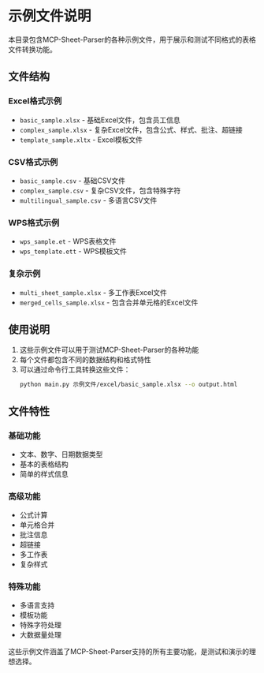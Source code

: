 # 示例文件说明

本目录包含MCP-Sheet-Parser的各种示例文件，用于展示和测试不同格式的表格文件转换功能。

## 文件结构

### Excel格式示例
- `basic_sample.xlsx` - 基础Excel文件，包含员工信息
- `complex_sample.xlsx` - 复杂Excel文件，包含公式、样式、批注、超链接
- `template_sample.xltx` - Excel模板文件

### CSV格式示例
- `basic_sample.csv` - 基础CSV文件
- `complex_sample.csv` - 复杂CSV文件，包含特殊字符
- `multilingual_sample.csv` - 多语言CSV文件

### WPS格式示例
- `wps_sample.et` - WPS表格文件
- `wps_template.ett` - WPS模板文件

### 复杂示例
- `multi_sheet_sample.xlsx` - 多工作表Excel文件
- `merged_cells_sample.xlsx` - 包含合并单元格的Excel文件

## 使用说明

1. 这些示例文件可以用于测试MCP-Sheet-Parser的各种功能
2. 每个文件都包含不同的数据结构和格式特性
3. 可以通过命令行工具转换这些文件：
   ```bash
   python main.py 示例文件/excel/basic_sample.xlsx --o output.html
   ```

## 文件特性

### 基础功能
- 文本、数字、日期数据类型
- 基本的表格结构
- 简单的样式信息

### 高级功能
- 公式计算
- 单元格合并
- 批注信息
- 超链接
- 多工作表
- 复杂样式

### 特殊功能
- 多语言支持
- 模板功能
- 特殊字符处理
- 大数据量处理

这些示例文件涵盖了MCP-Sheet-Parser支持的所有主要功能，是测试和演示的理想选择。
